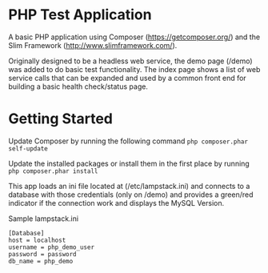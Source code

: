 PHP Test Application
============

A basic PHP application using Composer (https://getcomposer.org/) and the Slim Framework (http://www.slimframework.com/).

Originally designed to be a headless web service, the demo page (/demo) was added to do basic test functionality. The index page shows a list of web service calls that can be expanded and used by a common front end for building a basic health check/status page.

Getting Started
============

Update Composer by running the following command
```php composer.phar self-update```

Update the installed packages or install them in the first place by running
```php composer.phar install```

This app loads an ini file located at (/etc/lampstack.ini) and connects to a database with those credentials (only on /demo) and provides a green/red indicator if the connection work and displays the MySQL Version.

Sample lampstack.ini
```
[Database]
host = localhost
username = php_demo_user
password = password
db_name = php_demo
```
